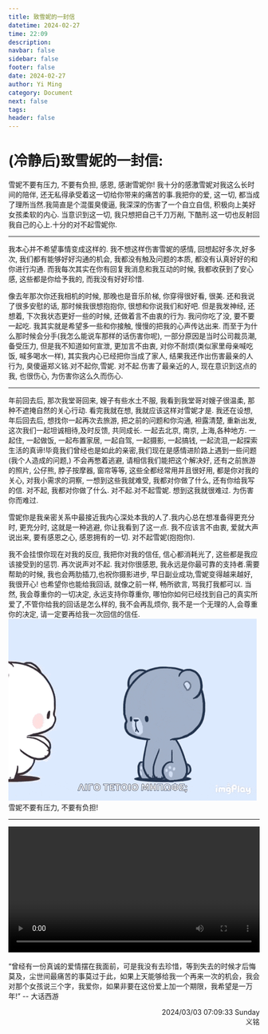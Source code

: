 ```yaml
---
title: 致雪妮的一封信
datetime: 2024-02-27
time: 22:09
description: 
navbar: false
sidebar: false
footer: false
date: 2024-02-27
author: Yi Ming
category: Document
next: false
tags: 
header: false
---
```


<AutoMusic />

# (冷静后)致雪妮的一封信:

雪妮不要有压力, 不要有负担, 感恩, 感谢雪妮你! 
我十分的感激雪妮对我这么长时间的陪伴, 还无私得承受着这一切给你带来的痛苦的事.我把你的爱, 这一切, 都当成了理所当然.我简直是个混蛋臭傻逼, 我深深的伤害了一个自立自信, 积极向上美好女孩柔软的内心. 
当意识到这一切, 我只想把自己千刀万剐, 下酷刑.这一切也反射回我自己的心上.十分的对不起雪妮你.

---

我本心并不希望事情变成这样的. 我不想这样伤害雪妮的感情, 回想起好多次,好多次, 我们都有能够好好沟通的机会, 我都没有触及问题的本质, 都没有认真好好的和你进行沟通. 而我每次其实在你有回复我消息和我互动的时候, 我都收获到了安心感, 这些都是你给予我的, 而我没有好好珍惜. 

像去年那次你还我相机的时候, 那晚也是音乐阶梯, 你穿得很好看, 很美. 还和我说了很多安慰的话, 那时候我很想抱抱你, 很想和你说我们和好吧. 但是我发神经, 还想着, 下次我状态更好一些的时候, 还做着言不由衷的行为. 我问你吃了没, 要不要一起吃. 我其实就是希望多一些和你接触, 慢慢的把我的心声传达出来.
而至于为什么那时候会分手(我怎么能说车那样的话伤害你呢), 一部分原因是当时公司裁员潮, 备受压力, 但是我不知道如何宣泄, 更加言不由衷, 对你不耐烦(类似家里母亲喊吃饭, 喊多喝水一样), 其实我内心已经把你当成了家人, 结果我还作出伤害最亲的人行为, 臭傻逼郑义铭.对不起你,雪妮. 对不起.伤害了最亲近的人, 现在意识到这点的我, 也很伤心, 为伤害你这么久而伤心. 

---

年前回去后, 那次我堂哥回来, 嫂子有些水土不服, 我看到我堂哥对嫂子很温柔, 那种不遮掩自然的关心行动. 看完我就在想, 我就应该这样对雪妮才是. 我还在设想, 年后回去后, 想找你一起再次去旅游, 把之前的问题和你沟通, 袒露清楚, 重新出发, 这次我们一起坦诚相待,及时反馈, 共同成长. 一起去北京, 南京, 上海,各种地方. 一起住, 一起做饭, 一起布置家居, 一起自驾, 一起摄影, 一起搞钱, 一起流泪,一起探索生活的真谛!毕竟我们曾经也是如此的亲密,我们现在是感情进阶路上遇到一些问题(我个人造成的问题,) 不会再憋着逃避, 请相信我们能把这个解决好, 还有之前旅游的照片, 公仔熊, 脖子按摩器, 窗帘等等, 这些全都经常用并且很好用, 都是你对我的关心, 对我小需求的洞察, 一想到这些我就难受, 我都对你做了什么, 还有你给我写的信. 对不起, 我都对你做了什么. 对不起.对不起雪妮. 想到这我就很难过. 为伤害你而难过.

雪妮你是我亲密关系中最接近我内心深处本我的人了.我内心总在想准备得更充分时, 更充分时, 这就是一种逃避, 你让我看到了这一点. 我不应该言不由衷, 爱就大声说出来, 要有感恩之心, 感恩拥有的一切. 对不起雪妮(抱抱你). 

我不会挂恨你现在对我的反应, 我把你对我的信任, 信心都消耗光了, 这些都是我应该接受到的惩罚.
再次说声对不起.
我对你很感恩, 我永远是你最可靠的支持者.需要帮助的时候, 我也会两肋插刀,也祝你摄影进步, 早日副业成功,雪妮变得越来越好, 我很开心! 也希望你也能给我回话, 就像之前一样, 畅所欲言, 骂我打我都可以. 当然, 我会尊重你的一切决定, 永远支持你尊重你, 哪怕你如何已经找到自己的真实所爱了,不管你给我的回话是怎么样的, 我不会再乱烦你, 我不是一个无理的人,会尊重你的决定, 请一定要再给我一次回信的信任.
![](pic/hug-warm-hug.gif)
雪妮不要有压力, 不要有负担!

---

<video controls style="width:100%">  
    <source src="/BB3343F9-3D40-4D52-8D90-6510F1074D31.mp4"  
            type="video/mp4">  
    抱歉，你的浏览器不支持内嵌视频。  
</video>

“曾经有一份真诚的爱情摆在我面前，可是我没有去珍惜，等到失去的时候才后悔莫及，尘世间最痛苦的事莫过于此，如果上天能够给我一个再来一次的机会，我会对那个女孩说三个字，我爱你，如果非要在这份爱上加一个期限，我希望是一万年!”       --      大话西游

<div style="text-align: right">  
  
2024/03/03 07:09:33 Sunday  
义铭  
  
</div>
